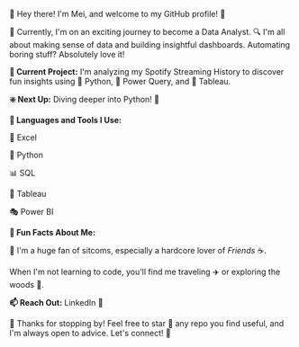 :wave: Hey there! I'm Mei, and welcome to my GitHub profile! :tada:

:rocket: Currently, I'm on an exciting journey to become a Data Analyst.
:mag: I'm all about making sense of data and building insightful dashboards. Automating boring stuff? Absolutely love it!

**:construction: Current Project:** I'm analyzing my Spotify Streaming History to discover fun insights using :snake: Python, :muscle: Power Query, and :art: Tableau.

**:sparkle: Next Up:** Diving deeper into Python! :microscope:

**:hammer: Languages and Tools I Use:**

:page_facing_up: Excel  

:snake: Python  

:bar_chart: SQL  

:art: Tableau  

:performing_arts: Power BI

**:tada: Fun Facts About Me:**

:movie_camera: I'm a huge fan of sitcoms, especially a hardcore lover of *Friends* :coffee:.

When I'm not learning to code, you'll find me traveling ✈️ or exploring the woods :cactus:.

**:mailbox: Reach Out:** LinkedIn :link:

:wave: Thanks for stopping by! Feel free to star :star2: any repo you find useful, and I'm always open to advice. Let's connect! :signal_strength:

